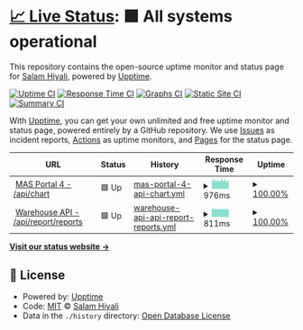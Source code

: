 # [📈 Live Status](https://hiyali.github.io/upptime-prac): <!--live status--> **🟩 All systems operational**

This repository contains the open-source uptime monitor and status page for [Salam Hiyali](https://hiyali.org), powered by [Upptime](https://github.com/upptime/upptime).

[![Uptime CI](https://github.com/hiyali/upptime-prac/workflows/Uptime%20CI/badge.svg)](https://github.com/hiyali/upptime-prac/actions?query=workflow%3A%22Uptime+CI%22)
[![Response Time CI](https://github.com/hiyali/upptime-prac/workflows/Response%20Time%20CI/badge.svg)](https://github.com/hiyali/upptime-prac/actions?query=workflow%3A%22Response+Time+CI%22)
[![Graphs CI](https://github.com/hiyali/upptime-prac/workflows/Graphs%20CI/badge.svg)](https://github.com/hiyali/upptime-prac/actions?query=workflow%3A%22Graphs+CI%22)
[![Static Site CI](https://github.com/hiyali/upptime-prac/workflows/Static%20Site%20CI/badge.svg)](https://github.com/hiyali/upptime-prac/actions?query=workflow%3A%22Static+Site+CI%22)
[![Summary CI](https://github.com/hiyali/upptime-prac/workflows/Summary%20CI/badge.svg)](https://github.com/hiyali/upptime-prac/actions?query=workflow%3A%22Summary+CI%22)

With [Upptime](https://upptime.js.org), you can get your own unlimited and free uptime monitor and status page, powered entirely by a GitHub repository. We use [Issues](https://github.com/hiyali/upptime-prac/issues) as incident reports, [Actions](https://github.com/hiyali/upptime-prac/actions) as uptime monitors, and [Pages](https://hiyali.github.io/upptime-prac) for the status page.

<!--start: status pages-->
<!-- This summary is generated by Upptime (https://github.com/upptime/upptime) -->
<!-- Do not edit this manually, your changes will be overwritten -->
<!-- prettier-ignore -->
| URL | Status | History | Response Time | Uptime |
| --- | ------ | ------- | ------------- | ------ |
| <img alt="" src="https://icons.duckduckgo.com/ip3/mas-api.yodo1.com.ico" height="13"> [MAS Portal 4 - /api/chart](https://mas-api.yodo1.com/api/chart) | 🟩 Up | [mas-portal-4-api-chart.yml](https://github.com/hiyali/upptime-prac/commits/HEAD/history/mas-portal-4-api-chart.yml) | <details><summary><img alt="Response time graph" src="./graphs/mas-portal-4-api-chart/response-time-week.png" height="20"> 976ms</summary><br><a href="https://hiyali.github.io/upptime-prac/history/mas-portal-4-api-chart"><img alt="Response time 929" src="https://img.shields.io/endpoint?url=https%3A%2F%2Fraw.githubusercontent.com%2Fhiyali%2Fupptime-prac%2FHEAD%2Fapi%2Fmas-portal-4-api-chart%2Fresponse-time.json"></a><br><a href="https://hiyali.github.io/upptime-prac/history/mas-portal-4-api-chart"><img alt="24-hour response time 1088" src="https://img.shields.io/endpoint?url=https%3A%2F%2Fraw.githubusercontent.com%2Fhiyali%2Fupptime-prac%2FHEAD%2Fapi%2Fmas-portal-4-api-chart%2Fresponse-time-day.json"></a><br><a href="https://hiyali.github.io/upptime-prac/history/mas-portal-4-api-chart"><img alt="7-day response time 976" src="https://img.shields.io/endpoint?url=https%3A%2F%2Fraw.githubusercontent.com%2Fhiyali%2Fupptime-prac%2FHEAD%2Fapi%2Fmas-portal-4-api-chart%2Fresponse-time-week.json"></a><br><a href="https://hiyali.github.io/upptime-prac/history/mas-portal-4-api-chart"><img alt="30-day response time 999" src="https://img.shields.io/endpoint?url=https%3A%2F%2Fraw.githubusercontent.com%2Fhiyali%2Fupptime-prac%2FHEAD%2Fapi%2Fmas-portal-4-api-chart%2Fresponse-time-month.json"></a><br><a href="https://hiyali.github.io/upptime-prac/history/mas-portal-4-api-chart"><img alt="1-year response time 934" src="https://img.shields.io/endpoint?url=https%3A%2F%2Fraw.githubusercontent.com%2Fhiyali%2Fupptime-prac%2FHEAD%2Fapi%2Fmas-portal-4-api-chart%2Fresponse-time-year.json"></a></details> | <details><summary><a href="https://hiyali.github.io/upptime-prac/history/mas-portal-4-api-chart">100.00%</a></summary><a href="https://hiyali.github.io/upptime-prac/history/mas-portal-4-api-chart"><img alt="All-time uptime 64.62%" src="https://img.shields.io/endpoint?url=https%3A%2F%2Fraw.githubusercontent.com%2Fhiyali%2Fupptime-prac%2FHEAD%2Fapi%2Fmas-portal-4-api-chart%2Fuptime.json"></a><br><a href="https://hiyali.github.io/upptime-prac/history/mas-portal-4-api-chart"><img alt="24-hour uptime 100.00%" src="https://img.shields.io/endpoint?url=https%3A%2F%2Fraw.githubusercontent.com%2Fhiyali%2Fupptime-prac%2FHEAD%2Fapi%2Fmas-portal-4-api-chart%2Fuptime-day.json"></a><br><a href="https://hiyali.github.io/upptime-prac/history/mas-portal-4-api-chart"><img alt="7-day uptime 100.00%" src="https://img.shields.io/endpoint?url=https%3A%2F%2Fraw.githubusercontent.com%2Fhiyali%2Fupptime-prac%2FHEAD%2Fapi%2Fmas-portal-4-api-chart%2Fuptime-week.json"></a><br><a href="https://hiyali.github.io/upptime-prac/history/mas-portal-4-api-chart"><img alt="30-day uptime 100.00%" src="https://img.shields.io/endpoint?url=https%3A%2F%2Fraw.githubusercontent.com%2Fhiyali%2Fupptime-prac%2FHEAD%2Fapi%2Fmas-portal-4-api-chart%2Fuptime-month.json"></a><br><a href="https://hiyali.github.io/upptime-prac/history/mas-portal-4-api-chart"><img alt="1-year uptime 87.67%" src="https://img.shields.io/endpoint?url=https%3A%2F%2Fraw.githubusercontent.com%2Fhiyali%2Fupptime-prac%2FHEAD%2Fapi%2Fmas-portal-4-api-chart%2Fuptime-year.json"></a></details>
| <img alt="" src="https://icons.duckduckgo.com/ip3/warehouse-api.yodo1.net.ico" height="13"> [Warehouse API - /api/report/reports](https://warehouse-api.yodo1.net/api/report/reports) | 🟩 Up | [warehouse-api-api-report-reports.yml](https://github.com/hiyali/upptime-prac/commits/HEAD/history/warehouse-api-api-report-reports.yml) | <details><summary><img alt="Response time graph" src="./graphs/warehouse-api-api-report-reports/response-time-week.png" height="20"> 811ms</summary><br><a href="https://hiyali.github.io/upptime-prac/history/warehouse-api-api-report-reports"><img alt="Response time 814" src="https://img.shields.io/endpoint?url=https%3A%2F%2Fraw.githubusercontent.com%2Fhiyali%2Fupptime-prac%2FHEAD%2Fapi%2Fwarehouse-api-api-report-reports%2Fresponse-time.json"></a><br><a href="https://hiyali.github.io/upptime-prac/history/warehouse-api-api-report-reports"><img alt="24-hour response time 944" src="https://img.shields.io/endpoint?url=https%3A%2F%2Fraw.githubusercontent.com%2Fhiyali%2Fupptime-prac%2FHEAD%2Fapi%2Fwarehouse-api-api-report-reports%2Fresponse-time-day.json"></a><br><a href="https://hiyali.github.io/upptime-prac/history/warehouse-api-api-report-reports"><img alt="7-day response time 811" src="https://img.shields.io/endpoint?url=https%3A%2F%2Fraw.githubusercontent.com%2Fhiyali%2Fupptime-prac%2FHEAD%2Fapi%2Fwarehouse-api-api-report-reports%2Fresponse-time-week.json"></a><br><a href="https://hiyali.github.io/upptime-prac/history/warehouse-api-api-report-reports"><img alt="30-day response time 833" src="https://img.shields.io/endpoint?url=https%3A%2F%2Fraw.githubusercontent.com%2Fhiyali%2Fupptime-prac%2FHEAD%2Fapi%2Fwarehouse-api-api-report-reports%2Fresponse-time-month.json"></a><br><a href="https://hiyali.github.io/upptime-prac/history/warehouse-api-api-report-reports"><img alt="1-year response time 814" src="https://img.shields.io/endpoint?url=https%3A%2F%2Fraw.githubusercontent.com%2Fhiyali%2Fupptime-prac%2FHEAD%2Fapi%2Fwarehouse-api-api-report-reports%2Fresponse-time-year.json"></a></details> | <details><summary><a href="https://hiyali.github.io/upptime-prac/history/warehouse-api-api-report-reports">100.00%</a></summary><a href="https://hiyali.github.io/upptime-prac/history/warehouse-api-api-report-reports"><img alt="All-time uptime 99.98%" src="https://img.shields.io/endpoint?url=https%3A%2F%2Fraw.githubusercontent.com%2Fhiyali%2Fupptime-prac%2FHEAD%2Fapi%2Fwarehouse-api-api-report-reports%2Fuptime.json"></a><br><a href="https://hiyali.github.io/upptime-prac/history/warehouse-api-api-report-reports"><img alt="24-hour uptime 100.00%" src="https://img.shields.io/endpoint?url=https%3A%2F%2Fraw.githubusercontent.com%2Fhiyali%2Fupptime-prac%2FHEAD%2Fapi%2Fwarehouse-api-api-report-reports%2Fuptime-day.json"></a><br><a href="https://hiyali.github.io/upptime-prac/history/warehouse-api-api-report-reports"><img alt="7-day uptime 100.00%" src="https://img.shields.io/endpoint?url=https%3A%2F%2Fraw.githubusercontent.com%2Fhiyali%2Fupptime-prac%2FHEAD%2Fapi%2Fwarehouse-api-api-report-reports%2Fuptime-week.json"></a><br><a href="https://hiyali.github.io/upptime-prac/history/warehouse-api-api-report-reports"><img alt="30-day uptime 100.00%" src="https://img.shields.io/endpoint?url=https%3A%2F%2Fraw.githubusercontent.com%2Fhiyali%2Fupptime-prac%2FHEAD%2Fapi%2Fwarehouse-api-api-report-reports%2Fuptime-month.json"></a><br><a href="https://hiyali.github.io/upptime-prac/history/warehouse-api-api-report-reports"><img alt="1-year uptime 99.98%" src="https://img.shields.io/endpoint?url=https%3A%2F%2Fraw.githubusercontent.com%2Fhiyali%2Fupptime-prac%2FHEAD%2Fapi%2Fwarehouse-api-api-report-reports%2Fuptime-year.json"></a></details>

<!--end: status pages-->

[**Visit our status website →**](https://hiyali.github.io/upptime-prac)

## 📄 License

- Powered by: [Upptime](https://github.com/upptime/upptime)
- Code: [MIT](./LICENSE) © [Salam Hiyali](https://hiyali.org)
- Data in the `./history` directory: [Open Database License](https://opendatacommons.org/licenses/odbl/1-0/)
